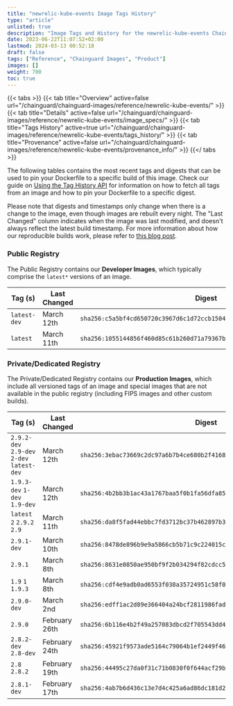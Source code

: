 ```yaml
---
title: "newrelic-kube-events Image Tags History"
type: "article"
unlisted: true
description: "Image Tags and History for the newrelic-kube-events Chainguard Image"
date: 2023-06-22T11:07:52+02:00
lastmod: 2024-03-13 00:52:18
draft: false
tags: ["Reference", "Chainguard Images", "Product"]
images: []
weight: 700
toc: true
---
```


{{< tabs >}}
{{< tab title="Overview" active=false url="/chainguard/chainguard-images/reference/newrelic-kube-events/" >}}
{{< tab title="Details" active=false url="/chainguard/chainguard-images/reference/newrelic-kube-events/image_specs/" >}}
{{< tab title="Tags History" active=true url="/chainguard/chainguard-images/reference/newrelic-kube-events/tags_history/" >}}
{{< tab title="Provenance" active=false url="/chainguard/chainguard-images/reference/newrelic-kube-events/provenance_info/" >}}
{{</ tabs >}}

The following tables contains the most recent tags and digests that can be used to pin your Dockerfile to a specific build of this image. Check our guide on [Using the Tag History API](/chainguard/chainguard-images/using-the-tag-history-api/) for information on how to fetch all tags from an image and how to pin your Dockerfile to a specific digest.

Please note that digests and timestamps only change when there is a change to the image, even though images are rebuilt every night. The "Last Changed" column indicates when the image was last modified, and doesn't always reflect the latest build timestamp. For more information about how our reproducible builds work, please refer to [this blog post](https://www.chainguard.dev/unchained/reproducing-chainguards-reproducible-image-builds).

### Public Registry
The Public Registry contains our **Developer Images**, which typically comprise the `latest*` versions of an image.

| Tag (s)       | Last Changed | Digest                                                                    |
|---------------|--------------|---------------------------------------------------------------------------|
|  `latest-dev` | March 12th   | `sha256:c5a5bf4cd650720c3967d6c1d72ccb1504a71aa17ff0083b8717847db4a9c4af` |
|  `latest`     | March 11th   | `sha256:1055144856f460d85c61b260d71a79367b1101bbd2ecc0f6f256441f3d3469a3` |


### Private/Dedicated Registry
The Private/Dedicated Registry contains our **Production Images**, which include all versioned tags of an image and special images that are not available in the public registry (including FIPS images and other custom builds).

| Tag (s)                                     | Last Changed  | Digest                                                                    |
|---------------------------------------------|---------------|---------------------------------------------------------------------------|
|  `2.9.2-dev` `2.9-dev` `2-dev` `latest-dev` | March 12th    | `sha256:3ebac73669c2dc97a6b7b4ce680b2f4168fe9477264fd5826793eefc3fc40ef4` |
|  `1.9.3-dev` `1-dev` `1.9-dev`              | March 12th    | `sha256:4b2bb3b1ac43a1767baa5f0b1fa56dfa85946712202cfa2b366aa993d83c2fe5` |
|  `latest` `2` `2.9.2` `2.9`                 | March 11th    | `sha256:da8f5fad44ebbc7fd3712bc37b462897b3e63d43a120cd226a9afb36c0347c04` |
|  `2.9.1-dev`                                | March 10th    | `sha256:8478de896b9e9a5866cb5b71c9c224015c8a77ecfc7b69ebb06e61a325d60037` |
|  `2.9.1`                                    | March 8th     | `sha256:8631e0850ae950bf9f2b034294f82cdcc5f4a2d4f0fb813d79976e89a23e691d` |
|  `1.9` `1` `1.9.3`                          | March 8th     | `sha256:cdf4e9adb0ad6553f038a35724951c58f0717c61bc4ced8f274a7857c5b83dac` |
|  `2.9.0-dev`                                | March 2nd     | `sha256:edff1ac2d89e366404a24bcf2811986fad8407f064942cb89fb274c75ac44387` |
|  `2.9.0`                                    | February 26th | `sha256:6b116e4b2f49a257083dbcd2f705543dd4b553a439be1321a041977b09b037da` |
|  `2.8.2-dev` `2.8-dev`                      | February 24th | `sha256:45921f9573ade5164c79064b1ef2449f4658d9a33d9578296eda484e03c73359` |
|  `2.8` `2.8.2`                              | February 19th | `sha256:44495c27da0f31c71b0830f0f644acf29ba09ee1ddfcd432d9fdee6d814c70d0` |
|  `2.8.1-dev`                                | February 17th | `sha256:4ab7b6d436c13e7d4c425a6ad86dc181d2751fefa2c141117376535ac2d471a0` |

